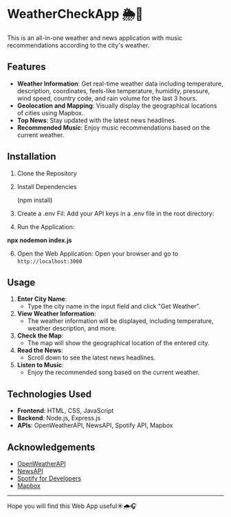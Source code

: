 

# WeatherCheckApp 🌦️🎵



This is an all-in-one weather and news application with music recommendations according to the city's weather.

## Features

- **Weather Information**: Get real-time weather data including temperature, description, coordinates, feels-like temperature, humidity, pressure, wind speed, country code, and rain volume for the last 3 hours.
- **Geolocation and Mapping**: Visually display the geographical locations of cities using Mapbox.
- **Top News**: Stay updated with the latest news headlines.
- **Recommended Music**: Enjoy music recommendations based on the current weather.

## Installation

1. Clone the Repository
   

2. Install Dependencies

   (npm install)


3. Create a .env Fil:
   Add your API keys in a .env file in the root directory:
   


5. Run the Application:
   
**npx nodemon index.js**


6. Open the Web Application:
   Open your browser and go to `http://localhost:3000`

## Usage

1. **Enter City Name**:
   - Type the city name in the input field and click "Get Weather".
2. **View Weather Information**:
   - The weather information will be displayed, including temperature, weather description, and more.
3. **Check the Map**:
   - The map will show the geographical location of the entered city.
4. **Read the News**:
   - Scroll down to see the latest news headlines.
5. **Listen to Music**:
   - Enjoy the recommended song based on the current weather.

## Technologies Used

- **Frontend**: HTML, CSS, JavaScript
- **Backend**: Node.js, Express.js
- **APIs**: OpenWeatherAPI, NewsAPI, Spotify API, Mapbox


## Acknowledgements

- [OpenWeatherAPI](https://openweathermap.org/api)
- [NewsAPI](https://newsapi.org/)
- [Spotify for Developers](https://developer.spotify.com/)
- [Mapbox](https://www.mapbox.com/)

---

Hope you will find this Web App useful☀️🌧️🎧
